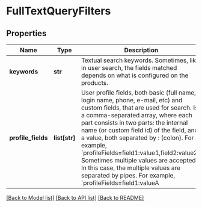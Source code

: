 # FullTextQueryFilters

## Properties
Name | Type | Description | Notes
------------ | ------------- | ------------- | -------------
**keywords** | **str** | Textual search keywords. Sometimes, like in user search, the fields matched depends on what is configured on the products.  | [optional] 
**profile_fields** | **list[str]** | User profile fields, both basic (full name, login name, phone, e-mail, etc) and custom fields, that are used for search. Is a comma-separated array, where each part consists in two parts: the internal name (or custom field id) of the field, and a value, both separated by : (colon). For example, &#x60;profileFields&#x3D;field1:value1,field2:value2&#x60;. Sometimes multiple values are accepted. In this case, the multiple values are separated by pipes. For example, &#x60;profileFields&#x3D;field1:valueA|valueB&#x60;. The accepted fields depend on the products the authenticated user has. Enumerated fields accept multiple values, while numeric and date fields also accept ranges, which are two values, pipe-separated. For example, &#x60;profileFields&#x3D;rank:bronze|silver,birthDate:2000-01-01|2001-12-31&#x60; would match results whose custom field with internal name &#39;rank&#39; is either bronze or silver, and whose &#39;birthDate&#39; is between January 1, 2000 and December 31, 2001. To specify a single bound in ranges (like birth dates before December 31, 2001), use a pipe in one of the values, like &#x60;profileFields&#x3D;birthDate:|2001-12-31&#x60;.  The basic profile fields have one of the following identifiers:  * &#x60;name&#x60; or &#x60;fullName&#x60;: Full name;  * &#x60;username&#x60;, &#x60;loginName&#x60; or &#x60;login&#x60;: Login name;  * &#x60;email&#x60;: E-mail;  * &#x60;phone&#x60;: Phone;  * &#x60;accountNumber&#x60;, &#x60;account&#x60;: Account number;  * &#x60;image&#x60;: Image (accepts a boolean value, indicating that either it   is required that users either have images or not).  If address is an allowed profile field for search, specific address fields may be searched. The allowed ones are normally returned as the &#x60;addressFieldsInSearch&#x60; field in the corresponding result from a data-for-search request.   The specific address fields are:  * &#x60;address&#x60;: Searches on any address field (not a specific field);  * &#x60;address.address&#x60;: Searches on the fields that represent the   street address, which are &#x60;addressLine1&#x60;,    &#x60;addressLine2&#x60;,   &#x60;street&#x60;,   &#x60;buildingNumber&#x60; and   &#x60;complement&#x60;. Note that normally only a   subset of them should be enabled in the configuration (either line   1 / 2 or street + number + complement);  * &#x60;address.zip&#x60;: Searches for matching zip (postal) code;  * &#x60;address.poBox&#x60;: Searches for matching postal box;  * &#x60;address.neighborhood&#x60;: Searches by neighborhood;  * &#x60;address.city&#x60;: Searches by city;  * &#x60;address.region&#x60;: Searches by region (or state);  * &#x60;address.country&#x60;: Searches by ISO 3166-1 alpha-2 country code.   A note for dynamic custom fields: If a script is used to generate possible values for search, the list will be returned in the  corresponding data, and it is sent as a pipe-separated list of values (not labels). For example: &#x60;profileFields&#x3D;dynamic:a|b|c&#x60;. However, it is also possible to perform a keywords-like (full-text) search using the dynamic value label. In this case a single value, prefixed by single quotes should be used. For example: &#x60;profileFields&#x3D;dynamic:&#39;business&#x60;.  | [optional] 

[[Back to Model list]](../README.md#documentation-for-models) [[Back to API list]](../README.md#documentation-for-api-endpoints) [[Back to README]](../README.md)


